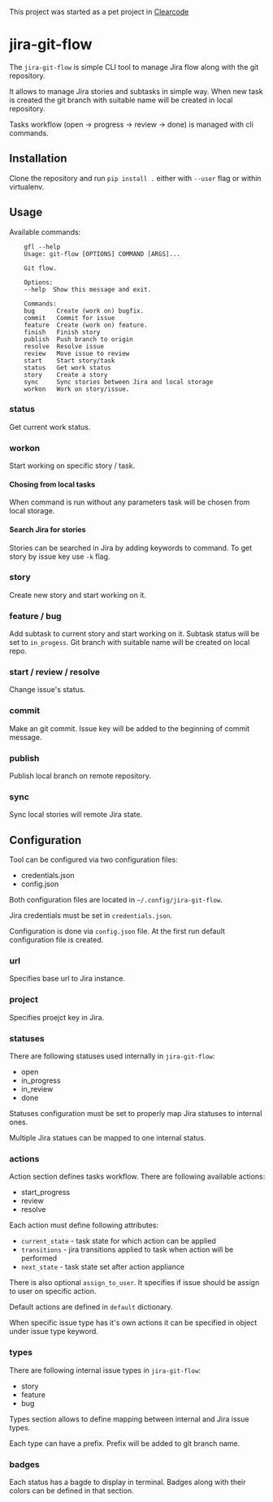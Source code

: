 This project was started as a pet project in [Clearcode](https://github.com/ClearcodeHQ/jira-git-flow)

# jira-git-flow

The `jira-git-flow` is simple CLI tool to manage Jira flow along with
the git repository.

It allows to manage Jira stories and subtasks in simple way.
When new task is created the git branch with suitable name will be created
in local repository.

Tasks workflow (open -> progress -> review -> done) is managed with cli
commands.

## Installation

Clone the repository and run `pip install .` either with `--user` flag or
within virtualenv.

## Usage

Available commands:

````
    gfl --help
    Usage: git-flow [OPTIONS] COMMAND [ARGS]...

    Git flow.

    Options:
    --help  Show this message and exit.

    Commands:
    bug      Create (work on) bugfix.
    commit   Commit for issue
    feature  Create (work on) feature.
    finish   Finish story
    publish  Push branch to origin
    resolve  Resolve issue
    review   Move issue to review
    start    Start story/task
    status   Get work status
    story    Create a story
    sync     Sync stories between Jira and local storage
    workon   Work on story/issue.
````

### status

Get current work status.

### workon

Start working on specific story / task.

#### Chosing from local tasks

When command is run without any parameters task will be chosen from local
storage.

#### Search Jira for stories

Stories can be searched in Jira by adding keywords to command.
To get story by issue key use `-k` flag.

### story

Create new story and start working on it.

### feature / bug

Add subtask to current story and start working on it.
Subtask status will be set to `in_progess`. Git branch with suitable
name will be created on local repo.

### start / review / resolve

Change issue's status.

### commit

Make an git commit. Issue key will be added to the beginning of commit message.

### publish

Publish local branch on remote repository.

### sync

Sync local stories will remote Jira state.

## Configuration

Tool can be configured via two configuration files:

* credentials.json
* config.json

Both configuration files are located in `~/.config/jira-git-flow`.

Jira credentials must be set in `credentials.json`.

Configuration is done via `config.json` file. At the first run default
configuration file is created.

### url

Specifies base url to Jira instance.

### project

Specifies proejct key in Jira.

### statuses

There are following statuses used internally in `jira-git-flow`:

* open
* in_progress
* in_review
* done

Statuses configuration must be set to properly map
Jira statuses to internal ones.

Multiple Jira statues can be mapped to one internal status.

### actions

Action section defines tasks workflow.
There are following available actions:

* start_progress
* review
* resolve

Each action must define following attributes:

* `current_state` - task state for which action can be applied
* `transitions` - jira transitions applied to task when action will be performed
* `next_state` - task state set after action appliance

There is also optional `assign_to_user`. It specifies if issue should be assign to user on specific action.

Default actions are defined in `default` dictionary.

When specific issue type has it's own actions it can be specified in object
under issue type keyword.

### types
There are following internal issue types in `jira-git-flow`:

* story
* feature
* bug

Types section allows to define mapping between internal and Jira issue types.

Each type can have a prefix. Prefix will be added to git branch name.

### badges

Each status has a bagde to display in terminal.
Badges along with their colors can be defined in that section.
